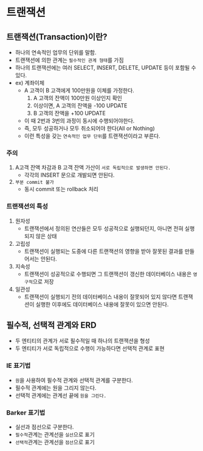 # 트랜잭션

## 트랜잭션(Transaction)이란?
- 하나의 연속적인 업무의 단위를 말함.
- 트랜잭션에 의한 관계는 `필수적인 관계 형태`를 가짐
- 하나의 트랜잭션에는 여러 SELECT, INSERT, DELETE, UPDATE 등이 포함될 수 있다.
- ex) 계좌이체
  - A 고객이 B 고객에게 100만원을 이체를 가정한다.
    1) A 고객의 잔액이 100만원 이상인지 확인
    2) 이상이면, A 고객의 잔액을 -100 UPDATE
    3) B 고객의 잔액을 +100 UPDATE
  - 이 때 2번과 3번의 과정이 동시에 수행되어야한다.
  - 즉, 모두 성공하거나 모두 취소되어야 한다(All or Nothing)
  - 이런 특성을 갖는 `연속적인 업무 단위`를 트랜잭션이라고 부른다.

### 주의
1. A고객 잔액 차감과 B 고객 잔액 가산이 `서로 독립적으로 발생하면 안된다.`
    - 각각의 INSERT 문으로 개발되면 안된다.
2. `부분 commit 불가`
    - 동시 commit 또는 rollback 처리

### 트랜잭션의 특성
1. 원자성
   - 트랜잭션에서 정의된 연산들은 모두 성공적으로 실행되던지, 아니면 전혀 실행되지 않은 상태
2. 고립성
   - 트랜잭션이 실행되는 도중에 다른 트랜잭션의 영향을 받아 잘못된 결과를 만들어서는 안된다.
3. 지속성
   - 트랜잭션이 성공적으로 수행되면 그 트랜잭션이 갱신한 데이터베이스 내용은 `영구적`으로 저장
4. 일관성
   - 트랜잭션이 실행되기 전의 데이터베이스 내용이 잘못되어 있지 않다면 트랜잭션이 실행한 이후에도 데이터베이스 내용에 잘못이 있으면 안된다.

   
<p>

## 필수적, 선택적 관계와 ERD
- 두 엔티티의 관계가 서로 필수적일 때 하나의 트랜잭션을 형성
- 두 엔티티가 서로 독립적으로 수행이 가능하다면 선택적 관계로 표현

### IE 표기법
- `원`을 사용하여 필수적 관계와 선택적 관계를 구분한다.
- 필수적 관계에는 원을 그리지 않는다.
- 선택적 관계에는 관계선 끝에 `원을 그린다.`

### Barker 표기법
- 실선과 점선으로 구분한다.
- `필수적`관계는 관계선을 `실선`으로 표기
- `선택적`관계는 관계선을 `점선`으로 표기
</p>


